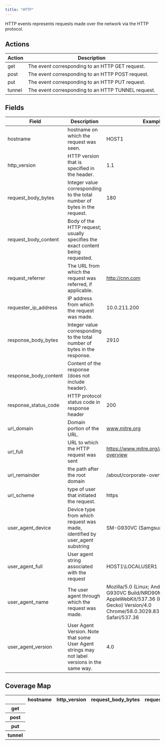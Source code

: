 ```yaml
---
title: "HTTP"
---
```

HTTP events represents requests made over the network via the HTTP protocol.

## Actions
|Action|Description|
|---|---|
|get|The event corresponding to an HTTP GET request.|
|post|The event corresponding to an HTTP POST request.|
|put|The event corresponding to an HTTP PUT request.|
|tunnel|The event corresponding to an HTTP TUNNEL request.|

## Fields
|Field|Description|Example|
|---|---|---|
hostname|hostname on which the request was seen.|HOST1
http_version|HTTP version that is specified in the header.|1.1
request_body_bytes|Integer value corresponding to the total number of bytes in the request.|180
request_body_content|Body of the HTTP request; usually specifies the exact content being requested.|
request_referrer|The URL from which the request was referred, if applicable.|http://cnn.com
requester_ip_address|IP address from which the request was made.|10.0.211.200
response_body_bytes|Integer value corresponding to the total number of bytes in the response.|2910
response_body_content|Content of the response (does not include header).|
response_status_code|HTTP protocol status code in response header|200
url_domain|Domain portion of the URL.|www.mitre.org
url_full|URL to which the HTTP request was sent|https://www.mitre.org/about/corporate-overview
url_remainder|the path after the root domain|/about/corporate-overview
url_scheme|type of user that initiated the request.|https
user_agent_device|Device type from which request was made, identified by user_agent substring|SM-G930VC (Samgsung Galaxy S7)
user_agent_full|User agent string associated with the request|HOST1\LOCALUSER1
user_agent_name|The user agent through which the request was made.|Mozilla/5.0 (Linux; Android 7.0; SM-G930VC Build/NRD90M; wv) AppleWebKit/537.36 (KHTML, like Gecko) Version/4.0 Chrome/58.0.3029.83 Mobile Safari/537.36
user_agent_version|User Agent Version. Note that some User Agent strings may not label versions in the same way.|4.0

## Coverage Map
<table>
  <tr>
    <th />
    <th>hostname</th>
    <th>http_version</th>
    <th>request_body_bytes</th>
    <th>request_body_content</th>
    <th>request_referrer</th>
    <th>requester_ip_address</th>
    <th>response_body_bytes</th>
    <th>response_body_content</th>
    <th>response_status_code</th>
    <th>url_domain</th>
    <th>url_full</th>
    <th>url_remainder</th>
    <th>url_scheme</th>
    <th>user_agent_device</th>
    <th>user_agent_full</th>
    <th>user_agent_name</th>
    <th>user_agent_version</th>
  </tr>
  <tr>
    <th>get</th>
    <td style="white-space: pre-wrap;"></td>
    <td style="white-space: pre-wrap;"></td>
    <td style="white-space: pre-wrap;"></td>
    <td style="white-space: pre-wrap;"></td>
    <td style="white-space: pre-wrap;"></td>
    <td style="white-space: pre-wrap;"></td>
    <td style="white-space: pre-wrap;"></td>
    <td style="white-space: pre-wrap;"></td>
    <td style="white-space: pre-wrap;"></td>
    <td style="white-space: pre-wrap;"></td>
    <td style="white-space: pre-wrap;"></td>
    <td style="white-space: pre-wrap;"></td>
    <td style="white-space: pre-wrap;"></td>
    <td style="white-space: pre-wrap;"></td>
    <td style="white-space: pre-wrap;"></td>
    <td style="white-space: pre-wrap;"></td>
    <td style="white-space: pre-wrap;"></td>
  </tr>
  <tr>
    <th>post</th>
    <td style="white-space: pre-wrap;"></td>
    <td style="white-space: pre-wrap;"></td>
    <td style="white-space: pre-wrap;"></td>
    <td style="white-space: pre-wrap;"></td>
    <td style="white-space: pre-wrap;"></td>
    <td style="white-space: pre-wrap;"></td>
    <td style="white-space: pre-wrap;"></td>
    <td style="white-space: pre-wrap;"></td>
    <td style="white-space: pre-wrap;"></td>
    <td style="white-space: pre-wrap;"></td>
    <td style="white-space: pre-wrap;"></td>
    <td style="white-space: pre-wrap;"></td>
    <td style="white-space: pre-wrap;"></td>
    <td style="white-space: pre-wrap;"></td>
    <td style="white-space: pre-wrap;"></td>
    <td style="white-space: pre-wrap;"></td>
    <td style="white-space: pre-wrap;"></td>
  </tr>
  <tr>
    <th>put</th>
    <td style="white-space: pre-wrap;"></td>
    <td style="white-space: pre-wrap;"></td>
    <td style="white-space: pre-wrap;"></td>
    <td style="white-space: pre-wrap;"></td>
    <td style="white-space: pre-wrap;"></td>
    <td style="white-space: pre-wrap;"></td>
    <td style="white-space: pre-wrap;"></td>
    <td style="white-space: pre-wrap;"></td>
    <td style="white-space: pre-wrap;"></td>
    <td style="white-space: pre-wrap;"></td>
    <td style="white-space: pre-wrap;"></td>
    <td style="white-space: pre-wrap;"></td>
    <td style="white-space: pre-wrap;"></td>
    <td style="white-space: pre-wrap;"></td>
    <td style="white-space: pre-wrap;"></td>
    <td style="white-space: pre-wrap;"></td>
    <td style="white-space: pre-wrap;"></td>
  </tr>
  <tr>
    <th>tunnel</th>
    <td style="white-space: pre-wrap;"></td>
    <td style="white-space: pre-wrap;"></td>
    <td style="white-space: pre-wrap;"></td>
    <td style="white-space: pre-wrap;"></td>
    <td style="white-space: pre-wrap;"></td>
    <td style="white-space: pre-wrap;"></td>
    <td style="white-space: pre-wrap;"></td>
    <td style="white-space: pre-wrap;"></td>
    <td style="white-space: pre-wrap;"></td>
    <td style="white-space: pre-wrap;"></td>
    <td style="white-space: pre-wrap;"></td>
    <td style="white-space: pre-wrap;"></td>
    <td style="white-space: pre-wrap;"></td>
    <td style="white-space: pre-wrap;"></td>
    <td style="white-space: pre-wrap;"></td>
    <td style="white-space: pre-wrap;"></td>
    <td style="white-space: pre-wrap;"></td>
  </tr>
</table>